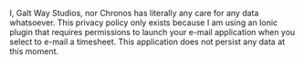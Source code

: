 I, Galt Way Studios, nor Chronos has literally any care for any data whatsoever. This privacy policy only exists because I am using an Ionic plugin that
requires permissions to launch your e-mail application when you select to e-mail a timesheet. This application does not persist any
data at this moment.
